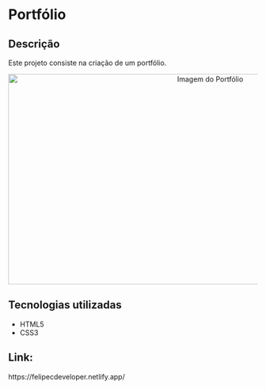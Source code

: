 <h1>Portfólio</h1>
<h2>Descrição</h2>
<p>Este projeto consiste na criação de um portfólio.</p>
<p align="center"><img height="425" width="800" src="https://github.com/FelipeCostaq/web-portfolio/blob/main/portfolio.png?raw=true" alt="Imagem do Portfólio"></p>
<h2>Tecnologias utilizadas</h2>
<ul>
  <li>HTML5</li>
  <li>CSS3</li>
</ul>
<h2>Link: </h2>
<p>https://felipecdeveloper.netlify.app/</p>

